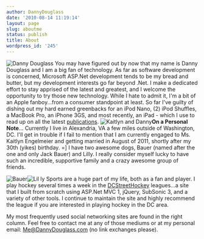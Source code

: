```yaml
---
author: DannyDouglass
date: '2010-08-14 11:19:14'
layout: page
slug: aboutme
status: publish
title: About
wordpress_id: '245'
---
```


  

![Danny
Douglass](http://farm4.static.flickr.com/3059/2324953362_9968ec2b7e_m.jpg) You
may have figured out by now that my name is Danny Douglass and I am a big fan
of technology. As far as software development is concerned, Microsoft ASP.Net
development tends to be my bread and butter, but my development interests go
far beyond .Net. I make a dedicated effort to stay apprised of the latest and
greatest, and I welcome the opportunity to try those new technology. While I
hate to admit it, I'm a bit of an Apple fanboy...from a consumer standpoint at
least. So far I've guilty of dishing out my hard earned greenbacks for an iPod
Nano, (2) iPod Shuffles, a MacBook Pro, an iPhone 3GS, and most recently, an
iPad - which I use to read up on all the latest [publications](/bookshelf).
![Kaitlyn and
Danny](http://farm3.static.flickr.com/2632/3739949773_1fd9bed4a1_m.jpg)**On a
Personal Note**... Currently I live in Alexandria, VA a few miles outside of
Washington, DC. I'll get in trouble if I fail to mention that I am currently
engaged to Ms. Kaitlyn Engelmeier and getting married in August of 2011,
shortly after my 30th (yikes) birthday. =] I have two awesome dogs, Bauer
(named after the one and only Jack Bauer) and Lilly. I really consider myself
lucky to have such an incredible, supportive family and a crazy awesome group
of friends.

![Bauer](http://farm3.static.flickr.com/2502/3735668954_5f25b1b718_s.jpg)![Lil
ly](http://farm3.static.flickr.com/2458/3735667516_54f3322ea8_s.jpg) Sports
are a huge part of my life, both as a fan and player. I play hockey several
times a week in the [DCStreetHockey](http://DCStreetHockey.com) leagues...a
site that I built from scratch using ASP.Net MVC 1, jQuery, SubSonic 3, and a
variety of other tools. I continue to maintain the site and highly recommend
the league if you are interested in playing hockey in the DC area.

My most frequently used social networking sites are found in the right column.
Feel free to contact me at any of those mediums or at my personal email:
[Me@DannyDouglass.com](mailto:Me@DannyDouglass.com) (no link exchanges
please).

  
  

